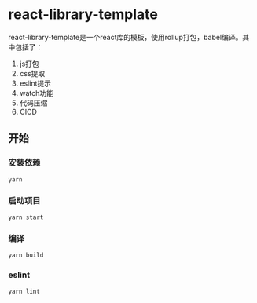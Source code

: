 # react-library-template

react-library-template是一个react库的模板，使用rollup打包，babel编译。其中包括了：
1. js打包
1. css提取
1. eslint提示
1. watch功能
1. 代码压缩
1. CICD

## 开始

### 安装依赖

```
yarn
```

### 启动项目

```
yarn start
```

### 编译

```
yarn build
```

### eslint

```
yarn lint
```